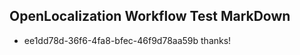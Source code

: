 ## OpenLocalization Workflow Test MarkDown
* ee1dd78d-36f6-4fa8-bfec-46f9d78aa59b thanks!

<!--HONumber=Aug16_HO1-->


